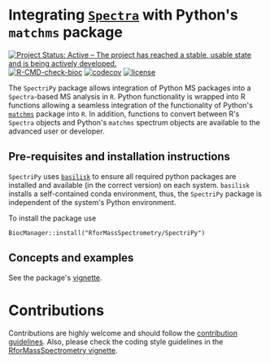 # Integrating [`Spectra`](https://github.com/RforMassSpectrometry/Spectra) with Python's `matchms` package

[![Project Status: Active – The project has reached a stable, usable state and is being actively developed.](https://www.repostatus.org/badges/latest/active.svg)](https://www.repostatus.org/#active)
[![R-CMD-check-bioc](https://github.com/RforMassSpectrometry/SpectriPy/workflows/R-CMD-check-bioc/badge.svg)](https://github.com/RforMassSpectrometry/SpectriPy/actions?query=workflow%3AR-CMD-check-bioc)
[![codecov](https://codecov.io/gh/rformassspectrometry/SpectriPy/branch/main/graph/badge.svg?token=638UZM0DXP)](https://codecov.io/gh/rformassspectrometry/SpectriPy)
[![license](https://img.shields.io/badge/license-Artistic--2.0-brightgreen.svg)](https://opensource.org/licenses/Artistic-2.0)

The `SpectriPy` package allows integration of Python MS packages into a
`Spectra`-based MS analysis in `R`. Python functionality is wrapped into R
functions allowing a seamless integration of the functionality of Python's
[`matchms`](https://github.com/matchms/) package into `R`. In addition,
functions to convert between R's `Spectra` objects and Python's `matchms`
spectrum objects are available to the advanced user or developer.


## Pre-requisites and installation instructions

`SpectriPy` uses [`basilisk`](https://bioconductor.org/packages/basilisk) to
ensure all required python packages are installed and available (in the correct
version) on each system. `basilisk` installs a self-contained conda environment,
thus, the `SpectriPy` package is independent of the system's Python environment.

To install the package use

```
BiocManager::install("RforMassSpectrometry/SpectriPy")
```

## Concepts and examples

See the package's
[vignette](https://rformassspectrometry.github.io/SpectriPy/articles/SpectriPy.html).


# Contributions

Contributions are highly welcome and should follow the [contribution
guidelines](https://rformassspectrometry.github.io/RforMassSpectrometry/articles/RforMassSpectrometry.html#contributions).
Also, please check the coding style guidelines in the [RforMassSpectrometry
vignette](https://rformassspectrometry.github.io/RforMassSpectrometry/articles/RforMassSpectrometry.html).
